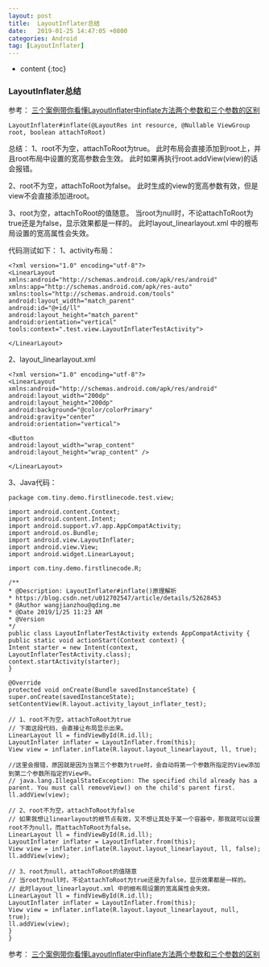 ```yaml
---
layout: post
title:  LayoutInflater总结
date:   2019-01-25 14:47:05 +0800
categories: Android
tag: [LayoutInflater]
---
```


* content
{:toc}



### LayoutInflater总结

参考：
[三个案例带你看懂LayoutInflater中inflate方法两个参数和三个参数的区别](https://blog.csdn.net/u012702547/article/details/52628453)

```
LayoutInflater#inflate(@LayoutRes int resource, @Nullable ViewGroup root, boolean attachToRoot)
```
总结：
1、root不为空，attachToRoot为true。
此时布局会直接添加到root上，并且root布局中设置的宽高参数会生效。
此时如果再执行root.addView(view)的话会报错。

2、root不为空，attachToRoot为false。
此时生成的view的宽高参数有效，但是view不会直接添加进root。

3、root为空，attachToRoot的值随意。
当root为null时，不论attachToRoot为true还是为false，显示效果都是一样的。
此时layout_linearlayout.xml 中的根布局设置的宽高属性会失效。

代码测试如下：
1、activity布局：
```
<?xml version="1.0" encoding="utf-8"?>
<LinearLayout xmlns:android="http://schemas.android.com/apk/res/android"
xmlns:app="http://schemas.android.com/apk/res-auto"
xmlns:tools="http://schemas.android.com/tools"
android:layout_width="match_parent"
android:id="@+id/ll"
android:layout_height="match_parent"
android:orientation="vertical"
tools:context=".test.view.LayoutInflaterTestActivity">

</LinearLayout>
```

2、layout_linearlayout.xml
```
<?xml version="1.0" encoding="utf-8"?>
<LinearLayout xmlns:android="http://schemas.android.com/apk/res/android"
android:layout_width="200dp"
android:layout_height="200dp"
android:background="@color/colorPrimary"
android:gravity="center"
android:orientation="vertical">

<Button
android:layout_width="wrap_content"
android:layout_height="wrap_content" />

</LinearLayout>
```

3、Java代码：
```
package com.tiny.demo.firstlinecode.test.view;

import android.content.Context;
import android.content.Intent;
import android.support.v7.app.AppCompatActivity;
import android.os.Bundle;
import android.view.LayoutInflater;
import android.view.View;
import android.widget.LinearLayout;

import com.tiny.demo.firstlinecode.R;

/**
* @Description: LayoutInflater#inflate()原理解析
* https://blog.csdn.net/u012702547/article/details/52628453
* @Author wangjianzhou@qding.me
* @Date 2019/1/25 11:23 AM
* @Version
*/
public class LayoutInflaterTestActivity extends AppCompatActivity {
public static void actionStart(Context context) {
Intent starter = new Intent(context, LayoutInflaterTestActivity.class);
context.startActivity(starter);
}

@Override
protected void onCreate(Bundle savedInstanceState) {
super.onCreate(savedInstanceState);
setContentView(R.layout.activity_layout_inflater_test);

// 1、root不为空，attachToRoot为true
// 下面这段代码，会直接让布局显示出来。
LinearLayout ll = findViewById(R.id.ll);
LayoutInflater inflater = LayoutInflater.from(this);
View view = inflater.inflate(R.layout.layout_linearlayout, ll, true);

//这里会报错，原因就是因为当第三个参数为true时，会自动将第一个参数所指定的View添加到第二个参数所指定的View中。
// java.lang.IllegalStateException: The specified child already has a parent. You must call removeView() on the child's parent first.
ll.addView(view);

// 2、root不为空，attachToRoot为false
// 如果我想让linearlayout的根节点有效，又不想让其处于某一个容器中，那我就可以设置root不为null，而attachToRoot为false。
LinearLayout ll = findViewById(R.id.ll);
LayoutInflater inflater = LayoutInflater.from(this);
View view = inflater.inflate(R.layout.layout_linearlayout, ll, false);
ll.addView(view);

// 3、root为null，attachToRoot的值随意
// 当root为null时，不论attachToRoot为true还是为false，显示效果都是一样的。
// 此时layout_linearlayout.xml 中的根布局设置的宽高属性会失效。
LinearLayout ll = findViewById(R.id.ll);
LayoutInflater inflater = LayoutInflater.from(this);
View view = inflater.inflate(R.layout.layout_linearlayout, null, true);
ll.addView(view);
}
}

```


参考：
[三个案例带你看懂LayoutInflater中inflate方法两个参数和三个参数的区别](https://blog.csdn.net/u012702547/article/details/52628453)


